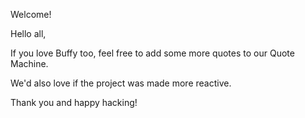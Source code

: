 Welcome!

Hello all,

If you love Buffy too, feel free to add some more quotes to our Quote Machine.

We'd also love if the project was made more reactive. 

Thank you and happy hacking! 
